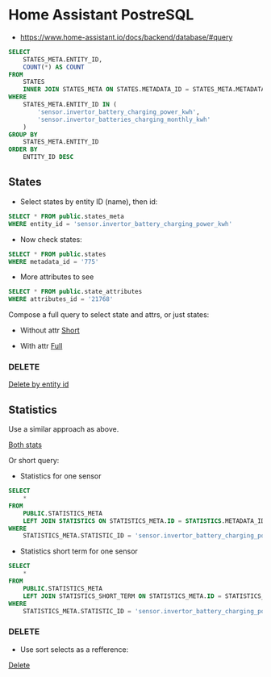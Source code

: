 # Home Assistant PostreSQL

- https://www.home-assistant.io/docs/backend/database/#query

```sql
SELECT
	STATES_META.ENTITY_ID,
	COUNT(*) AS COUNT
FROM
	STATES
	INNER JOIN STATES_META ON STATES.METADATA_ID = STATES_META.METADATA_ID
WHERE
	STATES_META.ENTITY_ID IN (
		'sensor.invertor_battery_charging_power_kwh',
		'sensor.invertor_batteries_charging_monthly_kwh'
	)
GROUP BY
	STATES_META.ENTITY_ID
ORDER BY
	ENTITY_ID DESC
```


## States

- Select states by entity ID (name), then id:

```sql
SELECT * FROM public.states_meta
WHERE entity_id = 'sensor.invertor_battery_charging_power_kwh'
```

- Now check states:

```sql
SELECT * FROM public.states
WHERE metadata_id = '775'
```

- More attributes to see

```sql
SELECT * FROM public.state_attributes
WHERE attributes_id = '21768'
```

Compose a full query to select state and attrs, or just states:

- Without attr
[Short](states/SELECT_states_by_entity_id.sql)

- With attr
[Full](states/SELECT_states_by_entity_id_FULL.sql)

### DELETE

[Delete by entity id](states/DELETE_states_by_entity_id.sql)

## Statistics

Use a similar approach as above.

[Both stats](statistics/SELECT_statistics_by_entity_id.sql)

Or short query:

- Statistics for one sensor

```sql
SELECT
	*
FROM
	PUBLIC.STATISTICS_META
	LEFT JOIN STATISTICS ON STATISTICS_META.ID = STATISTICS.METADATA_ID
WHERE
	STATISTICS_META.STATISTIC_ID = 'sensor.invertor_battery_charging_power_kwh'
```

- Statistics short term for one sensor

```sql
SELECT
	*
FROM
	PUBLIC.STATISTICS_META
	LEFT JOIN STATISTICS_SHORT_TERM ON STATISTICS_META.ID = STATISTICS_SHORT_TERM.METADATA_ID
WHERE
	STATISTICS_META.STATISTIC_ID = 'sensor.invertor_battery_charging_power_kwh'
```


### DELETE

- Use sort selects as a refference:

[Delete](statistics/DELETE_statistics_by_entity_id.sql)
